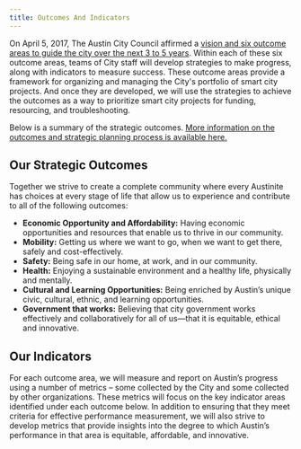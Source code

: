 ```yaml
---
title: Outcomes And Indicators
---
```


On April 5, 2017, The Austin City Council affirmed a [vision and six outcome areas to guide the city over the next 3 to 5 years](https://austinstrategicplan.bloomfire.com/?feed=recent). Within each of these six outcome areas, teams of City staff will develop strategies to make progress, along with indicators to measure success. These outcome areas provide a framework for organizing and managing the City's portfolio of smart city projects. And once they are developed, we will use the strategies to achieve the outcomes as a way to prioritize smart city projects for funding, resourcing, and troubleshooting.

Below is a summary of the strategic outcomes. [More information on the outcomes and strategic planning process is available here.](https://austinstrategicplan.bloomfire.com/?feed=recent)

## Our Strategic Outcomes

Together we strive to create a complete community where every Austinite has choices at every stage of life that allow us to experience and contribute to all of the following outcomes:

* **Economic Opportunity and Affordability:** Having economic opportunities and resources that enable us to thrive in our community.
* **Mobility:** Getting us where we want to go, when we want to get there, safely and cost-effectively.
* **Safety:** Being safe in our home, at work, and in our community.
* **Health:** Enjoying a sustainable environment and a healthy life, physically and mentally.
* **Cultural and Learning Opportunities:** Being enriched by Austin’s unique civic, cultural, ethnic, and learning opportunities.
* **Government that works:** Believing that city government works effectively and collaboratively for all of us—that it is equitable, ethical and innovative.

## Our Indicators

For each outcome area, we will measure and report on Austin’s progress using a number of metrics – some collected by the City and some collected by other organizations. These metrics will focus on the key indicator areas identified under each outcome below. In addition to ensuring that they meet criteria for effective performance measurement, we will also strive to develop metrics that provide insights into the degree to which Austin’s performance in that area is equitable, affordable, and innovative.
